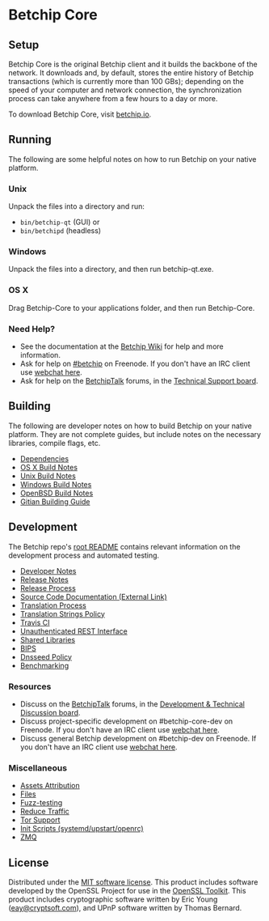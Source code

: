 Betchip Core
=============

Setup
---------------------
Betchip Core is the original Betchip client and it builds the backbone of the network. It downloads and, by default, stores the entire history of Betchip transactions (which is currently more than 100 GBs); depending on the speed of your computer and network connection, the synchronization process can take anywhere from a few hours to a day or more.

To download Betchip Core, visit [betchip.io](https://betchip.io/en/releases/).

Running
---------------------
The following are some helpful notes on how to run Betchip on your native platform.

### Unix

Unpack the files into a directory and run:

- `bin/betchip-qt` (GUI) or
- `bin/betchipd` (headless)

### Windows

Unpack the files into a directory, and then run betchip-qt.exe.

### OS X

Drag Betchip-Core to your applications folder, and then run Betchip-Core.

### Need Help?

* See the documentation at the [Betchip Wiki](https://en.betchip.it/wiki/Main_Page)
for help and more information.
* Ask for help on [#betchip](http://webchat.freenode.net?channels=betchip) on Freenode. If you don't have an IRC client use [webchat here](http://webchat.freenode.net?channels=betchip).
* Ask for help on the [BetchipTalk](https://betchiptalk.org/) forums, in the [Technical Support board](https://betchiptalk.org/index.php?board=4.0).

Building
---------------------
The following are developer notes on how to build Betchip on your native platform. They are not complete guides, but include notes on the necessary libraries, compile flags, etc.

- [Dependencies](dependencies.md)
- [OS X Build Notes](build-osx.md)
- [Unix Build Notes](build-unix.md)
- [Windows Build Notes](build-windows.md)
- [OpenBSD Build Notes](build-openbsd.md)
- [Gitian Building Guide](gitian-building.md)

Development
---------------------
The Betchip repo's [root README](/README.md) contains relevant information on the development process and automated testing.

- [Developer Notes](developer-notes.md)
- [Release Notes](release-notes.md)
- [Release Process](release-process.md)
- [Source Code Documentation (External Link)](https://dev.visucore.com/betchip/doxygen/)
- [Translation Process](translation_process.md)
- [Translation Strings Policy](translation_strings_policy.md)
- [Travis CI](travis-ci.md)
- [Unauthenticated REST Interface](REST-interface.md)
- [Shared Libraries](shared-libraries.md)
- [BIPS](bips.md)
- [Dnsseed Policy](dnsseed-policy.md)
- [Benchmarking](benchmarking.md)

### Resources
* Discuss on the [BetchipTalk](https://betchiptalk.org/) forums, in the [Development & Technical Discussion board](https://betchiptalk.org/index.php?board=6.0).
* Discuss project-specific development on #betchip-core-dev on Freenode. If you don't have an IRC client use [webchat here](http://webchat.freenode.net/?channels=betchip-core-dev).
* Discuss general Betchip development on #betchip-dev on Freenode. If you don't have an IRC client use [webchat here](http://webchat.freenode.net/?channels=betchip-dev).

### Miscellaneous
- [Assets Attribution](assets-attribution.md)
- [Files](files.md)
- [Fuzz-testing](fuzzing.md)
- [Reduce Traffic](reduce-traffic.md)
- [Tor Support](tor.md)
- [Init Scripts (systemd/upstart/openrc)](init.md)
- [ZMQ](zmq.md)

License
---------------------
Distributed under the [MIT software license](/COPYING).
This product includes software developed by the OpenSSL Project for use in the [OpenSSL Toolkit](https://www.openssl.org/). This product includes
cryptographic software written by Eric Young ([eay@cryptsoft.com](mailto:eay@cryptsoft.com)), and UPnP software written by Thomas Bernard.
